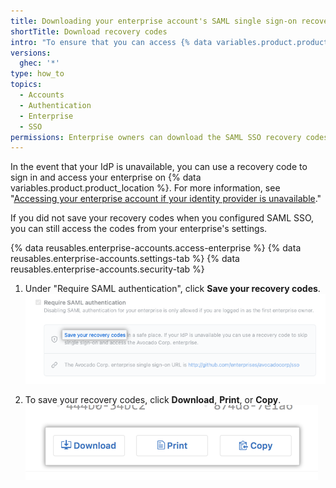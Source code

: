 ```yaml
---
title: Downloading your enterprise account's SAML single sign-on recovery codes
shortTitle: Download recovery codes
intro: "To ensure that you can access {% data variables.product.product_name %} if your identity provider (IdP) is unavailable, you should download your enterprise account's SAML single sign-on (SSO) recovery codes."
versions:
  ghec: '*'
type: how_to
topics:
  - Accounts
  - Authentication
  - Enterprise
  - SSO
permissions: Enterprise owners can download the SAML SSO recovery codes for the enterprise account.
---
```


In the event that your IdP is unavailable, you can use a recovery code to sign in and access your enterprise on {% data variables.product.product_location %}. For more information, see "[Accessing your enterprise account if your identity provider is unavailable](/admin/identity-and-access-management/managing-recovery-codes-for-your-enterprise/accessing-your-enterprise-account-if-your-identity-provider-is-unavailable)."

If you did not save your recovery codes when you configured SAML SSO, you can still access the codes from your enterprise's settings.

{% data reusables.enterprise-accounts.access-enterprise %}
{% data reusables.enterprise-accounts.settings-tab %}
{% data reusables.enterprise-accounts.security-tab %}

1. Under "Require SAML authentication", click **Save your recovery codes**.
![Screenshot of the button to test SAML configuration before enforcing](/assets/images/help/enterprises/saml-recovery-codes-link.png)

2. To save your recovery codes, click **Download**, **Print**, or **Copy**.
![Screenshot of the buttons to download, print, or copy your recovery codes](/assets/images/help/saml/saml_recovery_code_options.png)
